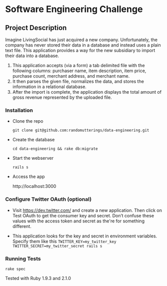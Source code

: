 # Software Engineering Challenge

## Project Description

Imagine LivingSocial has just acquired a new company.  Unfortunately, the company has never stored their data in a database and instead uses a plain text file.  This application provides a way for the new subsidiary to import their data into a database.

1. This application accepts (via a form) a tab delimited file with the following columns: purchaser name, item description, item price, purchase count, merchant address, and merchant name.
1. It then parses the given file, normalizes the data, and stores the information in a relational database.
1. After the import is complete, the application displays the total amount of gross revenue represented by the uploaded file.

### Installation

* Clone the repo

  `git clone git@github.com:randomutterings/data-engineering.git`

* Create the database

  `cd data-engineering && rake db:migrate`

* Start the webserver

  `rails s`

* Access the app

  http://localhost:3000

### Configure Twitter OAuth (optional)

* Visit https://dev.twitter.com/ and create a new application. Then click on Test OAuth to get the consumer key and secret. Don’t confuse these values with the access token and secret as the're for something different.

* This application looks for the key and secret in environment variables.  Specify them like this `TWITTER_KEY=my_twitter_key TWITTER_SECRET=my_twitter_secret rails s`

### Running Tests

  `rake spec`

Tested with Ruby 1.9.3 and 2.1.0
